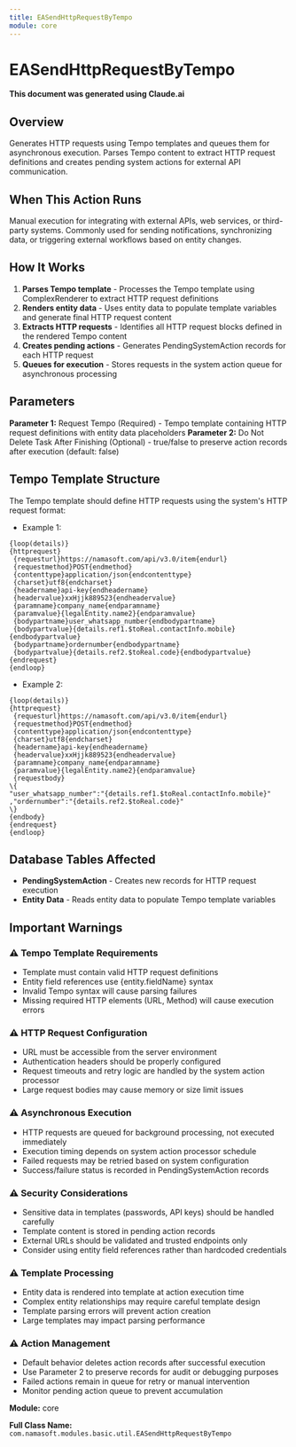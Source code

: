 ```yaml
---
title: EASendHttpRequestByTempo
module: core
---
```



<div class='entity-flows'>

# EASendHttpRequestByTempo

**This document was generated using Claude.ai**

## Overview

Generates HTTP requests using Tempo templates and queues them for asynchronous execution. Parses Tempo content to extract HTTP request definitions and creates pending system actions for external API communication.

## When This Action Runs

Manual execution for integrating with external APIs, web services, or third-party systems. Commonly used for sending notifications, synchronizing data, or triggering external workflows based on entity changes.

## How It Works

1. **Parses Tempo template** - Processes the Tempo template using ComplexRenderer to extract HTTP request definitions
2. **Renders entity data** - Uses entity data to populate template variables and generate final HTTP request content
3. **Extracts HTTP requests** - Identifies all HTTP request blocks defined in the rendered Tempo content
4. **Creates pending actions** - Generates PendingSystemAction records for each HTTP request
5. **Queues for execution** - Stores requests in the system action queue for asynchronous processing

## Parameters

**Parameter 1:** Request Tempo (Required) - Tempo template containing HTTP request definitions with entity data placeholders
**Parameter 2:** Do Not Delete Task After Finishing (Optional) - true/false to preserve action records after execution (default: false)

## Tempo Template Structure

The Tempo template should define HTTP requests using the system's HTTP request format:
- Example 1:
```tempo
{loop(details)}
{httprequest}
 {requesturl}https://namasoft.com/api/v3.0/item{endurl}
 {requestmethod}POST{endmethod}
 {contenttype}application/json{endcontenttype}
 {charset}utf8{endcharset}
 {headername}api-key{endheadername}
 {headervalue}xxHjjk889523{endheadervalue}
 {paramname}company_name{endparamname}
 {paramvalue}{legalEntity.name2}{endparamvalue}
 {bodypartname}user_whatsapp_number{endbodypartname}
 {bodypartvalue}{details.ref1.$toReal.contactInfo.mobile}{endbodypartvalue}
 {bodypartname}ordernumber{endbodypartname}
 {bodypartvalue}{details.ref2.$toReal.code}{endbodypartvalue}
{endrequest}
{endloop}
```
- Example 2:
```tempo
{loop(details)}
{httprequest}
 {requesturl}https://namasoft.com/api/v3.0/item{endurl}
 {requestmethod}POST{endmethod}
 {contenttype}application/json{endcontenttype}
 {charset}utf8{endcharset}
 {headername}api-key{endheadername}
 {headervalue}xxHjjk889523{endheadervalue}
 {paramname}company_name{endparamname}
 {paramvalue}{legalEntity.name2}{endparamvalue}
 {requestbody}
\{
"user_whatsapp_number":"{details.ref1.$toReal.contactInfo.mobile}"
,"ordernumber":"{details.ref2.$toReal.code}"
\}
{endbody}
{endrequest}
{endloop}
```
## Database Tables Affected

- **PendingSystemAction** - Creates new records for HTTP request execution
- **Entity Data** - Reads entity data to populate Tempo template variables

## Important Warnings

### ⚠️ Tempo Template Requirements
- Template must contain valid HTTP request definitions
- Entity field references use {entity.fieldName} syntax
- Invalid Tempo syntax will cause parsing failures
- Missing required HTTP elements (URL, Method) will cause execution errors

### ⚠️ HTTP Request Configuration
- URL must be accessible from the server environment
- Authentication headers should be properly configured
- Request timeouts and retry logic are handled by the system action processor
- Large request bodies may cause memory or size limit issues

### ⚠️ Asynchronous Execution
- HTTP requests are queued for background processing, not executed immediately
- Execution timing depends on system action processor schedule
- Failed requests may be retried based on system configuration
- Success/failure status is recorded in PendingSystemAction records

### ⚠️ Security Considerations
- Sensitive data in templates (passwords, API keys) should be handled carefully
- Template content is stored in pending action records
- External URLs should be validated and trusted endpoints only
- Consider using entity field references rather than hardcoded credentials

### ⚠️ Template Processing
- Entity data is rendered into template at action execution time
- Complex entity relationships may require careful template design
- Template parsing errors will prevent action creation
- Large templates may impact parsing performance

### ⚠️ Action Management
- Default behavior deletes action records after successful execution
- Use Parameter 2 to preserve records for audit or debugging purposes
- Failed actions remain in queue for retry or manual intervention
- Monitor pending action queue to prevent accumulation

**Module:** core

**Full Class Name:** `com.namasoft.modules.basic.util.EASendHttpRequestByTempo`


</div>

